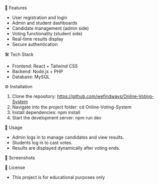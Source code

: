 🚀 Features

- User registration and login
- Admin and student dashboards
- Candidate management (admin side)
- Voting functionality (student side)
- Real-time results display
- Secure authentication

🛠️ Tech Stack

- Frontend: React + Tailwind CSS
- Backend: Node.js + PHP
- Database: MySQL

⚙️ Installation

1. Clone the repository: https://github.com/wefindways/Online-Voting-System
2. Navigate into the project folder: cd Online-Voting-System
3. Install dependencies: npm install
4. Start the development server: npm run dev

🔑 Usage

- Admin logs in to manage candidates and view results.
- Students log in to cast votes.
- Results are displayed dynamically after voting ends.

📸 Screenshots

📜 License

- This project is for educational purposes only
